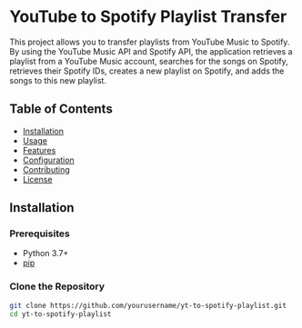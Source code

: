 # YouTube to Spotify Playlist Transfer

This project allows you to transfer playlists from YouTube Music to Spotify. By using the YouTube Music API and Spotify API, the application retrieves a playlist from a YouTube Music account, searches for the songs on Spotify, retrieves their Spotify IDs, creates a new playlist on Spotify, and adds the songs to this new playlist.

## Table of Contents

- [Installation](#installation)
- [Usage](#usage)
- [Features](#features)
- [Configuration](#configuration)
- [Contributing](#contributing)
- [License](#license)

## Installation

### Prerequisites

- Python 3.7+
- [pip](https://pip.pypa.io/en/stable/installation/)

### Clone the Repository

```bash
git clone https://github.com/yourusername/yt-to-spotify-playlist.git
cd yt-to-spotify-playlist
